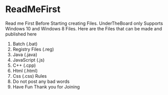 # ReadMeFirst
Read me First Before Starting creating Files.
UnderTheBoard only Supports Windows 10 and Windows 8 Files.
Here are the Files that can be made and published here
1. Batch (.bat)
2. Registry Files (.reg)
3. Java (.java)
4. JavaScript (.js)
5. C++ (.cpp)
6. Html (.html)
7. Css (.css)
Rules
1. Do not post any bad words
2. Have Fun
Thank you for Joining

